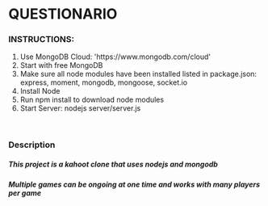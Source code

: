 # QUESTIONARIO
<h3>INSTRUCTIONS:</h3>
<ol>
  <li>Use MongoDB Cloud: 'https://www.mongodb.com/cloud'</li>
  <li>Start with free MongoDB</li>
  <li>Make sure all node modules have been installed listed in package.json: express, moment, mongodb, mongoose, socket.io</li>
  <li>Install Node</li>
  <li>Run npm install to download node modules</li>
  <li>Start Server: nodejs server/server.js</li>
</ol>
<br>
<h3>Description</h3>
<h5>This project is a kahoot clone that uses nodejs and mongodb</h5>
<h5>Multiple games can be ongoing at one time and works with many players per game</h5>
